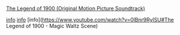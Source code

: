 
[The Legend of 1900 (Original Motion Picture Soundtrack)](https://www.youtube.com/watch?v=h4jLY_d2Iyg&list=PL69329B8A15857EEF)

[info](http://www.xiami.com/album/eUaO67124) [info](https://movie.douban.com/subject/1292001/discussion/614059301/) [info](https://www.youtube.com/watch?v=0lBnr9RyISU#The Legend of 1900 - Magic Waltz Scene)
